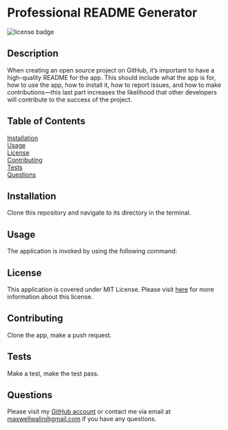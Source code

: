 # Professional README Generator

![license badge](https://img.shields.io/badge/License-MIT%20License-green)

## Description
When creating an open source project on GitHub, it’s important to have a high-quality README for the app. This should include what the app is for, how to use the app, how to install it, how to report issues, and how to make contributions&mdash;this last part increases the likelihood that other developers will contribute to the success of the project.
        
## Table of Contents
[Installation](#installation)  
[Usage](#usage)  
[License](#license)  
[Contributing](#contributing)  
[Tests](#tests)  
[Questions](#questions)  

## Installation
Clone this repository and navigate to its directory in the terminal.

## Usage
The application is invoked by using the following command:

## License
This application is covered under MIT License. Please visit [here](https://choosealicense.com/licenses/) for more information about this license.

## Contributing
Clone the app, make a push request.

## Tests
Make a test, make the test pass.

## Questions
Please visit my [GitHub account](https://github.com/maxwellwalin) or contact me via email at maxwellwalin@gmail.com if you have any questions.